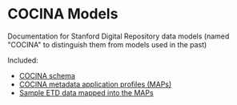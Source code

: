 
# COCINA Models

Documentation for Stanford Digital Repository data models (named "COCINA" to distinguish them from models used in the past)

Included:
* [COCINA schema](schema)
* [COCINA metadata application profiles (MAPs)](./maps)
* [Sample ETD data mapped into the MAPs](./sampleETD)
